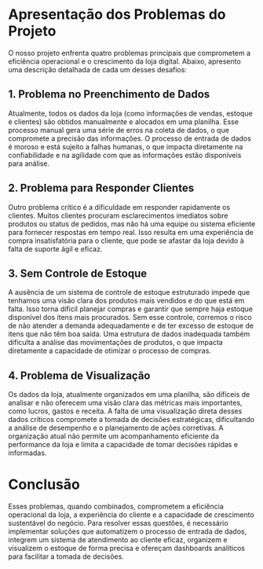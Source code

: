 # Apresentação dos Problemas do Projeto
O nosso projeto enfrenta quatro problemas principais que comprometem a eficiência operacional e o crescimento da loja digital. Abaixo, apresento uma descrição detalhada de cada um desses desafios:

## 1. Problema no Preenchimento de Dados
Atualmente, todos os dados da loja (como informações de vendas, estoque e clientes) são obtidos manualmente e alocados em uma planilha. Esse processo manual gera uma série de erros na coleta de dados, o que compromete a precisão das informações. O processo de entrada de dados é moroso e está sujeito a falhas humanas, o que impacta diretamente na confiabilidade e na agilidade com que as informações estão disponíveis para análise.

## 2. Problema para Responder Clientes
Outro problema crítico é a dificuldade em responder rapidamente os clientes. Muitos clientes procuram esclarecimentos imediatos sobre produtos ou status de pedidos, mas não há uma equipe ou sistema eficiente para fornecer respostas em tempo real. Isso resulta em uma experiência de compra insatisfatória para o cliente, que pode se afastar da loja devido à falta de suporte ágil e eficaz.

## 3. Sem Controle de Estoque
A ausência de um sistema de controle de estoque estruturado impede que tenhamos uma visão clara dos produtos mais vendidos e do que está em falta. Isso torna difícil planejar compras e garantir que sempre haja estoque disponível dos itens mais procurados. Sem esse controle, corremos o risco de não atender a demanda adequadamente e de ter excesso de estoque de itens que não têm boa saída. Uma estrutura de dados inadequada também dificulta a análise das movimentações de produtos, o que impacta diretamente a capacidade de otimizar o processo de compras.

## 4. Problema de Visualização
Os dados da loja, atualmente organizados em uma planilha, são difíceis de analisar e não oferecem uma visão clara das métricas mais importantes, como lucros, gastos e receita. A falta de uma visualização direta desses dados críticos compromete a tomada de decisões estratégicas, dificultando a análise de desempenho e o planejamento de ações corretivas. A organização atual não permite um acompanhamento eficiente da performance da loja e limita a capacidade de tomar decisões rápidas e informadas.

# Conclusão
Esses problemas, quando combinados, comprometem a eficiência operacional da loja, a experiência do cliente e a capacidade de crescimento sustentável do negócio. Para resolver essas questões, é necessário implementar soluções que automatizem o processo de entrada de dados, integrem um sistema de atendimento ao cliente eficaz, organizem e visualizem o estoque de forma precisa e ofereçam dashboards analíticos para facilitar a tomada de decisões.
